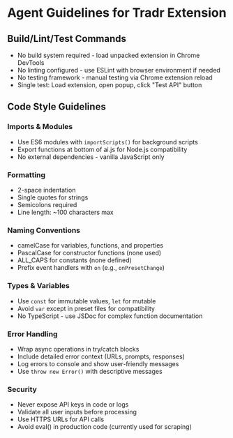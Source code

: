 # Agent Guidelines for Tradr Extension

## Build/Lint/Test Commands
- No build system required - load unpacked extension in Chrome DevTools
- No linting configured - use ESLint with browser environment if needed
- No testing framework - manual testing via Chrome extension reload
- Single test: Load extension, open popup, click "Test API" button

## Code Style Guidelines

### Imports & Modules
- Use ES6 modules with `importScripts()` for background scripts
- Export functions at bottom of ai.js for Node.js compatibility
- No external dependencies - vanilla JavaScript only

### Formatting
- 2-space indentation
- Single quotes for strings
- Semicolons required
- Line length: ~100 characters max

### Naming Conventions
- camelCase for variables, functions, and properties
- PascalCase for constructor functions (none used)
- ALL_CAPS for constants (none defined)
- Prefix event handlers with `on` (e.g., `onPresetChange`)

### Types & Variables
- Use `const` for immutable values, `let` for mutable
- Avoid `var` except in preset files for compatibility
- No TypeScript - use JSDoc for complex function documentation

### Error Handling
- Wrap async operations in try/catch blocks
- Include detailed error context (URLs, prompts, responses)
- Log errors to console and show user-friendly messages
- Use `throw new Error()` with descriptive messages

### Security
- Never expose API keys in code or logs
- Validate all user inputs before processing
- Use HTTPS URLs for API calls
- Avoid eval() in production code (currently used for scraping)